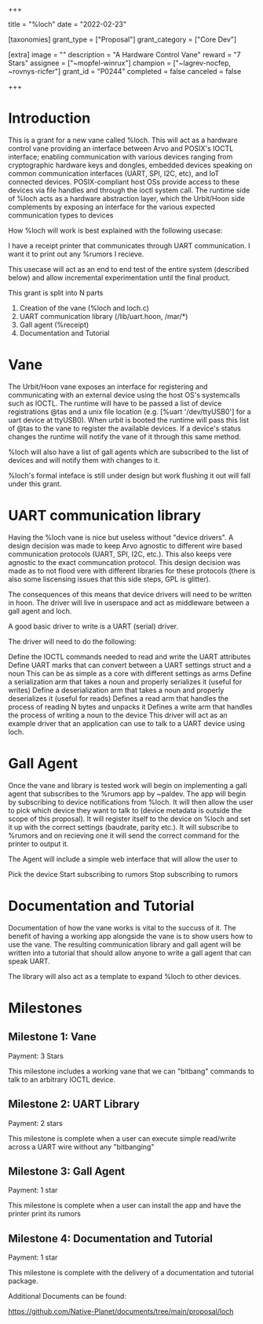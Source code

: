 +++

title = "%loch"
date = "2022-02-23"

[taxonomies]
grant_type = ["Proposal"]
grant_category = ["Core Dev"]

[extra]
image = ""
description = "A Hardware Control Vane"
reward = "7 Stars"
assignee = ["~mopfel-winrux"]
champion = ["~lagrev-nocfep, ~rovnys-ricfer"]
grant_id = "P0244"
completed = false
canceled = false

+++

# Introduction
This is a grant for a new vane called %loch. This will act as a hardware control vane providing an interface between Arvo and POSIX's IOCTL interface; enabling communication with various devices ranging from cryptographic hardware keys and dongles, embedded devices speaking on common communication interfaces (UART, SPI, I2C, etc), and IoT connected devices. POSIX-compliant host OSs provide access to these devices via file handles and through the ioctl system call. The runtime side of %loch acts as a hardware abstraction layer, which the Urbit/Hoon side complements by exposing an interface for the various expected communication types to devices

How %loch will work is best explained with the following usecase:

I have a receipt printer that communicates through UART communication. I want it to print out any %rumors I recieve.

This usecase will act as an end to end test of the entire system (described below) and allow incremental experimentation until the final product.

This grant is split into N parts

1. Creation of the vane (%loch and loch.c)
2. UART communication library (/lib/uart.hoon, /mar/*)
3. Gall agent (%receipt)
4. Documentation and Tutorial

# Vane
The Urbit/Hoon vane exposes an interface for registering and communicating with an external device using the host OS's systemcalls such as IOCTL. The runtime will have to be passed a list of device registrations @tas and a unix file location (e.g. [%uart '/dev/ttyUSB0'] for a uart device at ttyUSB0). When urbit is booted the runtime will pass this list of @tas to the vane to register the available devices. If a device's status changes the runtime will notify the vane of it through this same method.

%loch will also have a list of gall agents which are subscribed to the list of devices and will notify them with changes to it.

%loch's formal inteface is still under design but work flushing it out will fall under this grant.


# UART communication library
Having the %loch vane is nice but useless without "device drivers". A design decision was made to keep Arvo agnostic to different wire based communication protocols (UART, SPI, I2C, etc.). This also keeps vere agnostic to the exact communcation protocol. This design decision was made as to not flood vere with different libraries for these protocols (there is also some liscensing issues that this side steps, GPL is glitter).

The consequences of this means that device drivers will need to be written in hoon. The driver will live in userspace and act as middleware between a gall agent and loch.

A good basic driver to write is a UART (serial) driver.

The driver will need to do the following:

Define the IOCTL commands needed to read and write the UART attributes
Define UART marks that can convert between a UART settings struct and a noun
This can be as simple as a core with different settings as arms
Define a serialization arm that takes a noun and properly serializes it (useful for writes)
Define a deserialization arm that takes a noun and properly deserializes it (useful for reads)
Defines a read arm that handles the process of reading N bytes and unpacks it
Defines a write arm that handles the process of writing a noun to the device
This driver will act as an example driver that an application can use to talk to a UART device using loch.


# Gall Agent
Once the vane and library is tested work will begin on implementing a gall agent that subscribes to the %rumors app by ~paldev. The app will begin by subscribing to device notifications from %loch. It will then allow the user to pick which device they want to talk to (device metadata is outside the scope of this proposal). It will register itself to the device on %loch and set it up with the correct settings (baudrate, parity etc.). It will subscribe to %rumors and on recieving one it will send the correct command for the printer to output it.

The Agent will include a simple web interface that will allow the user to

Pick the device
Start subscribing to rumors
Stop subscribing to rumors


# Documentation and Tutorial
Documentation of how the vane works is vital to the succuss of it. The benefit of having a working app alongside the vane is to show users how to use the vane. The resulting communication library and gall agent will be written into a tutorial that should allow anyone to write a gall agent that can speak UART.

The library will also act as a template to expand %loch to other devices.


# Milestones

## Milestone 1: Vane
Payment: 3 Stars

This milestone includes a working vane that we can "bitbang" commands to talk to an arbitrary IOCTL device.


## Milestone 2: UART Library
Payment: 2 stars

This milestone is complete when a user can execute simple read/write across a UART wire without any "bitbanging"


## Milestone 3: Gall Agent
Payment: 1 star

This milestone is complete when a user can install the app and have the printer print its rumors


## Milestone 4: Documentation and Tutorial
Payment: 1 star

This milestone is complete with the delivery of a documentation and tutorial package.





Additional Documents can be found:

https://github.com/Native-Planet/documents/tree/main/proposal/loch 
